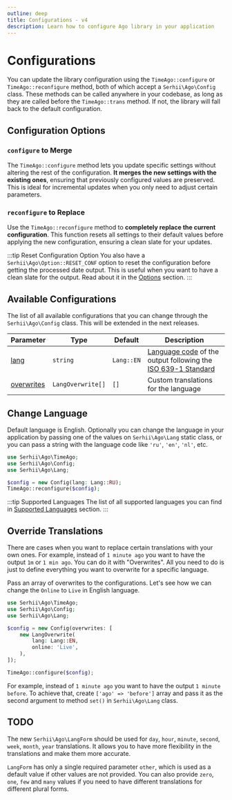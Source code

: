 ```yaml
---
outline: deep
title: Configurations - v4
description: Learn how to configure Ago library in your application
---
```


# Configurations
You can update the library configuration using the `TimeAgo::configure` or `TimeAgo::reconfigure` method, both of which accept a `Serhii\Ago\Config` class. These methods can be called anywhere in your codebase, as long as they are called before the `TimeAgo::trans` method. If not, the library will fall back to the default configuration.

## Configuration Options

### `configure` to Merge
The `TimeAgo::configure` method lets you update specific settings without altering the rest of the configuration. **It merges the new settings with the existing ones**, ensuring that previously configured values are preserved. This is ideal for incremental updates when you only need to adjust certain parameters.

### `reconfigure` to Replace
Use the `TimeAgo::reconfigure` method to **completely replace the current configuration**. This function resets all settings to their default values before applying the new configuration, ensuring a clean slate for your updates.

:::tip Reset Configuration Option
You also have a `Serhii\Ago\Option::RESET_CONF` option to reset the configuration before getting the processed date output. This is useful when you want to have a clean slate for the output. Read about it in the [Options](/v4/options) section.
:::

## Available Configurations
The list of all available configurations that you can change through the `Serhii\Ago\Config` class. This will be extended in the next releases.

| Parameter | Type | Default | Description |
| --- | --- | --- | --- |
| [lang](/v4/configurations.html#change-language) | `string` | `Lang::EN` | [Language code](/v4/what-is-ago.html#supported-languages) of the output following the [ISO 639-1 Standard](https://en.wikipedia.org/wiki/List_of_ISO_639_language_codes) |
| [overwrites](/v4/configurations.html#ovewrite-translations) | `LangOverwrite[]` | `[]` | Custom translations for the language |

## Change Language
Default language is English. Optionally you can change the language in your application by passing one of the values on `Serhii\Ago\Lang` static class, or you can pass a string with the language code like `'ru'`, `'en'`, `'nl'`, etc.

```php [TimeAgo::configure]
use Serhii\Ago\TimeAgo;
use Serhii\Ago\Config;
use Serhii\Ago\Lang;

$config = new Config(lang: Lang::RU);
TimeAgo::reconfigure($config);
```

:::tip Supported Languages
The list of all supported languages you can find in [Supported Languages](/v4/what-is-ago.html#supported-languages) section.
:::

## Override Translations
There are cases when you want to replace certain translations with your own ones. For example, instead of `1 minute ago` you want to have the output `1m` or `1 min ago`. You can do it with "Overwrites". All you need to do is just to define everything you want to overwrite for a specific language.

Pass an array of overwrites to the configurations. Let's see how we can change the `Online` to `Live` in English language.

```php [TimeAgo::configure]
use Serhii\Ago\TimeAgo;
use Serhii\Ago\Config;
use Serhii\Ago\Lang;

$config = new Config(overwrites: [
    new LangOverwrite(
        lang: Lang::EN,
        online: 'Live',
    ),
]);

TimeAgo::configure($config);
```

For example, instead of `1 minute ago` you want to have the output `1 minute before`. To achieve that, create `['ago' => 'before']` array and pass it as the second argument to method `set()` in `Serhii\Ago\Lang` class.

## TODO
The new `Serhii\Ago\LangForm` should be used for `day`, `hour`, `minute`, `second`, `week`, `month`, `year` translations. It allows you to have more flexibility in the translations and make them more accurate.

`LangForm` has only a single required parameter `other`, which is used as a default value if other values are not provided. You can also provide `zero`, `one`, `few` and `many` values if you need to have different translations for different plural forms.